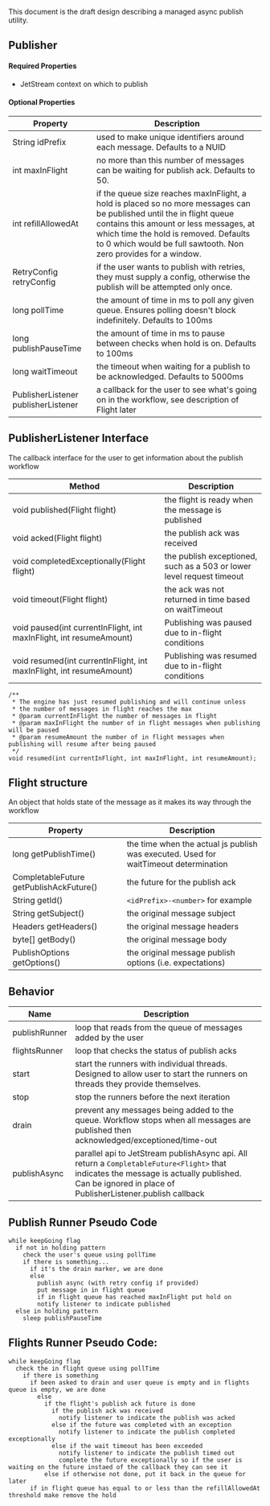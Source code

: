 This document is the draft design describing a managed async publish utility.

## Publisher

#### Required Properties

* JetStream context on which to publish

#### Optional Properties
| Property                             | Description                                                                                                                                                                                                                                                                  |
|--------------------------------------|------------------------------------------------------------------------------------------------------------------------------------------------------------------------------------------------------------------------------------------------------------------------------|
| String idPrefix                      | used to make unique identifiers around each message. Defaults to a NUID                                                                                                                                                                                                      |
| int maxInFlight                      | no more than this number of messages can be waiting for publish ack. Defaults to 50.                                                                                                                                                                                         |
| int refillAllowedAt                  | if the queue size reaches maxInFlight, a hold is placed so no more messages can be published until the in flight queue contains this amount or less messages, at which time the hold is removed. Defaults to 0 which would be full sawtooth. Non zero provides for a window. |
| RetryConfig retryConfig              | if the user wants to publish with retries, they must supply a config, otherwise the publish will be attempted only once.                                                                                                                                                     |
| long pollTime                        | the amount of time in ms to poll any given queue. Ensures polling doesn't block indefinitely. Defaults to 100ms                                                                                                                                                              |
| long publishPauseTime                | the amount of time in ms to pause between checks when hold is on. Defaults to 100ms                                                                                                                                                                                          |
| long waitTimeout                     | the timeout when waiting for a publish to be acknowledged. Defaults to 5000ms                                                                                                                                                                                                |
| PublisherListener publisherListener  | a callback for the user to see what's going on in the workflow, see description of Flight later                                                                                                                                                                              |


## PublisherListener Interface

The callback interface for the user to get information about the publish workflow

| Method                                                                | Description                                                           |
|-----------------------------------------------------------------------|-----------------------------------------------------------------------|
| void published(Flight flight)                                         | the flight is ready when the message is published                     |
| void acked(Flight flight)                                             | the publish ack was received                                          |
| void completedExceptionally(Flight flight)                            | the publish exceptioned, such as a 503 or lower level request timeout |
| void timeout(Flight flight)                                           | the ack was not returned in time based on waitTimeout                 |
| void paused(int currentInFlight, int maxInFlight, int resumeAmount)   | Publishing was paused due to in-flight conditions                     |
| void resumed(int currentInFlight, int maxInFlight, int resumeAmount)  | Publishing was resumed due to in-flight conditions                    |

    /**
     * The engine has just resumed publishing and will continue unless
     * the number of messages in flight reaches the max
     * @param currentInFlight the number of messages in flight
     * @param maxInFlight the number of in flight messages when publishing will be paused
     * @param resumeAmount the number of in flight messages when publishing will resume after being paused
     */
    void resumed(int currentInFlight, int maxInFlight, int resumeAmount);

## Flight structure

An object that holds state of the message as it makes its way through the workflow

| Property                                            | Description                                                                          |
|-----------------------------------------------------|--------------------------------------------------------------------------------------|
| long getPublishTime()                               | the time when the actual js publish was executed. Used for waitTimeout determination |
| CompletableFuture<PublishAck> getPublishAckFuture() | the future for the publish ack                                                       |
| String getId()                                      | `<idPrefix>-<number>` for example                                                    |
| String getSubject()                                 | the original message subject                                                         |
| Headers getHeaders()                                | the original message headers                                                         |
| byte[] getBody()                                    | the original message body                                                            |
| PublishOptions getOptions()                         | the original message publish options (i.e. expectations)                             |

## Behavior

| Name          | Description                                                                                                                                                                                          |
|---------------|------------------------------------------------------------------------------------------------------------------------------------------------------------------------------------------------------|
| publishRunner | loop that reads from the queue of messages added by the user                                                                                                                                         |
| flightsRunner | loop that checks the status of publish acks                                                                                                                                                          |
| start         | start the runners with individual threads. Designed to allow user to start the runners on threads they provide themselves.                                                                           |
| stop          | stop the runners before the next iteration                                                                                                                                                           |
| drain         | prevent any messages being added to the queue. Workflow stops when all messages are published then acknowledged/exceptioned/time-out                                                                 |
| publishAsync  | parallel api to JetStream publishAsync api. All return a `CompletableFuture<Flight>` that indicates the message is actually published. Can be ignored in place of PublisherListener.publish callback |

## Publish Runner Pseudo Code
```
while keepGoing flag
  if not in holding pattern
    check the user's queue using pollTime
    if there is something...
      if it's the drain marker, we are done
      else
        publish async (with retry config if provided)
        put message in in flight queue
        if in flight queue has reached maxInFlight put hold on
        notify listener to indicate published
  else in holding pattern
    sleep publishPauseTime
```

## Flights Runner Pseudo Code:
```
while keepGoing flag
  check the in flight queue using pollTime
    if there is something
      if been asked to drain and user queue is empty and in flights queue is empty, we are done
        else
          if the flight's publish ack future is done
            if the publish ack was received
              notify listener to indicate the publish was acked
            else if the future was completed with an exception
              notify listener to indicate the publish completed exceptionally
            else if the wait timeout has been exceeded
              notify listener to indicate the publish timed out
              complete the future exceptionally so if the user is waiting on the future instaed of the callback they can see it
          else if otherwise not done, put it back in the queue for later
      if in flight queue has equal to or less than the refillAllowedAt threshold make remove the hold
```